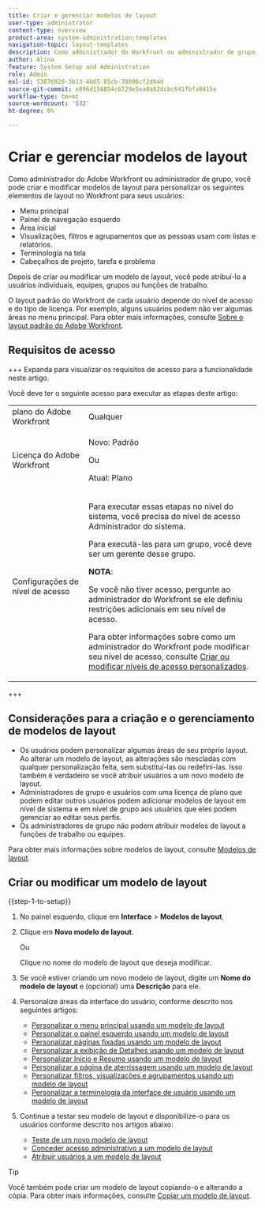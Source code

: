 ```yaml
---
title: Criar e gerenciar modelos de layout
user-type: administrator
content-type: overview
product-area: system-administration;templates
navigation-topic: layout-templates
description: Como administrador do Workfront ou administrador de grupo, você pode criar e modificar modelos de layout para personalizar elementos de layout no Workfront para seus usuários.
author: Alina
feature: System Setup and Administration
role: Admin
exl-id: 53076920-3b13-4b65-85cb-38096cf2d04d
source-git-commit: e896d156854c6729e5ea0a82dcbc641fbfa9415e
workflow-type: tm+mt
source-wordcount: '532'
ht-degree: 0%

---
```


# Criar e gerenciar modelos de layout

<!--Audited: 12/2023-->

<!--
**DON'T DELETE, DRAFT OR HIDE THIS ARTICLE. IT IS LINKED TO THE PRODUCT, THROUGH THE CONTEXT SENSITIVE HELP LINKS.
-->

Como administrador do Adobe Workfront ou administrador de grupo, você pode criar e modificar modelos de layout para personalizar os seguintes elementos de layout no Workfront para seus usuários:

* Menu principal
* Painel de navegação esquerdo
* Área inicial
* Visualizações, filtros e agrupamentos que as pessoas usam com listas e relatórios.
* Terminologia na tela
* Cabeçalhos de projeto, tarefa e problema

Depois de criar ou modificar um modelo de layout, você pode atribuí-lo a usuários individuais, equipes, grupos ou funções de trabalho.

O layout padrão do Workfront de cada usuário depende do nível de acesso e do tipo de licença. Por exemplo, alguns usuários podem não ver algumas áreas no menu principal. Para obter mais informações, consulte [Sobre o layout padrão do Adobe Workfront](../../../administration-and-setup/customize-workfront/use-layout-templates/about-the-default-wf-layout.md).

## Requisitos de acesso

+++ Expanda para visualizar os requisitos de acesso para a funcionalidade neste artigo.

Você deve ter o seguinte acesso para executar as etapas deste artigo:

<table style="table-layout:auto"> 
 <col> 
 <col> 
 <tbody> 
  <tr> 
   <td role="rowheader">plano do Adobe Workfront</td> 
   <td>Qualquer</td> 
  </tr> 
  <tr> 
   <td role="rowheader">Licença do Adobe Workfront</td> 
   <td><p>Novo: Padrão</p>
   Ou
   <p>Atual: Plano</p></td> 
  </tr> 
  <tr> 
   <td role="rowheader">Configurações de nível de acesso</td> 
   <td> <p>Para executar essas etapas no nível do sistema, você precisa do nível de acesso Administrador do sistema.</p>
<p>Para executá-las para um grupo, você deve ser um gerente desse grupo.</p> <p><b>NOTA</b>:</p> <p>Se você não tiver acesso, pergunte ao administrador do Workfront se ele definiu restrições adicionais em seu nível de acesso.

Para obter informações sobre como um administrador do Workfront pode modificar seu nível de acesso, consulte <a href="../../../administration-and-setup/add-users/configure-and-grant-access/create-modify-access-levels.md" class="MCXref xref">Criar ou modificar níveis de acesso personalizados</a>.</p> </td>
</tr> 
 </tbody> 
</table>

+++

## Considerações para a criação e o gerenciamento de modelos de layout

* Os usuários podem personalizar algumas áreas de seu próprio layout. Ao alterar um modelo de layout, as alterações são mescladas com qualquer personalização feita, sem substituí-las ou redefini-las. Isso também é verdadeiro se você atribuir usuários a um novo modelo de layout.
* Administradores de grupo e usuários com uma licença de plano que podem editar outros usuários podem adicionar modelos de layout em nível de sistema e em nível de grupo aos usuários que eles podem gerenciar ao editar seus perfis.
* Os administradores de grupo não podem atribuir modelos de layout a funções de trabalho ou equipes.

Para obter mais informações sobre modelos de layout, consulte [Modelos de layout](../../../administration-and-setup/customize-workfront/use-layout-templates/use-layout-templates-customize-ui.md).

<!--removed this from above, but keeping it for a bit, in case it will be needed - known issue around old templates still visible at time:
* Your older layout templates created in Adobe Workfront Classic have been automatically available in your instance of the new Adobe Workfront experience since they were migrated in early Fall 2019. Layout templates created in Adobe Workfront Classic after that time were migrated in April 2020. We recommend that you update these layout templates in the new Adobe Workfront experience to take advantage of new functionality and to make them even more useful in that environment.
-->

## Criar ou modificar um modelo de layout

{{step-1-to-setup}}

1. No painel esquerdo, clique em **Interface** > **Modelos de layout**.

1. Clique em **Novo modelo de layout**.

   Ou

   Clique no nome do modelo de layout que deseja modificar.

1. Se você estiver criando um novo modelo de layout, digite um **Nome do modelo de layout** e (opcional) uma **Descrição** para ele.

1. Personalize áreas da interface do usuário, conforme descrito nos seguintes artigos:

   * [Personalizar o menu principal usando um modelo de layout](../../../administration-and-setup/customize-workfront/use-layout-templates/customize-main-menu.md)
   * [Personalizar o painel esquerdo usando um modelo de layout](../../../administration-and-setup/customize-workfront/use-layout-templates/customize-left-panel.md)
   * [Personalizar páginas fixadas usando um modelo de layout](../../../administration-and-setup/customize-workfront/use-layout-templates/customize-pinned-pages.md)
   * [Personalizar a exibição de Detalhes usando um modelo de layout](../../../administration-and-setup/customize-workfront/use-layout-templates/customize-details-view-layout-template.md)
   * [Personalizar Início e Resumo usando um modelo de layout](../../../administration-and-setup/customize-workfront/use-layout-templates/customize-home-summary-layout-template.md)
   * [Personalizar a página de aterrissagem usando um modelo de layout](../../../administration-and-setup/customize-workfront/use-layout-templates/customize-landing-page.md)
   * [Personalizar filtros, visualizações e agrupamentos usando um modelo de layout](../../../administration-and-setup/customize-workfront/use-layout-templates/customize-fvg-list-controls-layout-template.md)
   * [Personalizar a terminologia da interface de usuário usando um modelo de layout](../../../administration-and-setup/customize-workfront/use-layout-templates/customize-terminology.md)

1. Continue a testar seu modelo de layout e disponibilize-o para os usuários conforme descrito nos artigos abaixo:

   * [Teste de um novo modelo de layout](../../../administration-and-setup/customize-workfront/use-layout-templates/test-a-layout-template.md)
   * [Conceder acesso administrativo a um modelo de layout](../../../administration-and-setup/customize-workfront/use-layout-templates/grant-admin-access-layout-template.md)
   * [Atribuir usuários a um modelo de layout](../../../administration-and-setup/customize-workfront/use-layout-templates/assign-users-to-layout-template.md)

>[!TIP]
>
>Você também pode criar um modelo de layout copiando-o e alterando a cópia. Para obter mais informações, consulte [Copiar um modelo de layout](../../../administration-and-setup/customize-workfront/use-layout-templates/copy-a-layout-template.md).


